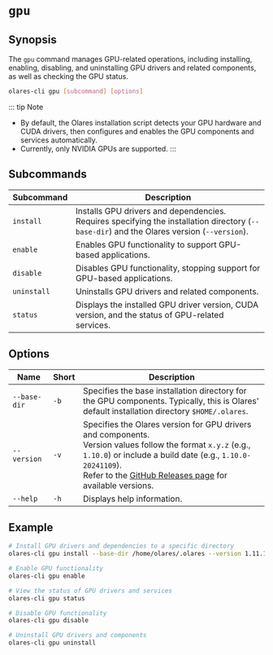 # `gpu`

## Synopsis

The `gpu` command manages GPU-related operations, including installing, enabling, disabling, and uninstalling GPU drivers and related components, as well as checking the GPU status.

```bash
olares-cli gpu [subcommand] [options]
```

::: tip Note

- By default, the Olares installation script detects your GPU hardware and CUDA drivers, then configures and enables the GPU components and services automatically.
- Currently, only NVIDIA GPUs are supported.
:::

## Subcommands

| Subcommand    | Description                                                                                       |
|---------------|---------------------------------------------------------------------------------------------------|
| `install`     | Installs GPU drivers and dependencies. Requires specifying the installation directory (`--base-dir`) and the Olares version (`--version`). |
| `enable`      | Enables GPU functionality to support GPU-based applications.                                      |
| `disable`     | Disables GPU functionality, stopping support for GPU-based applications.                         |
| `uninstall`   | Uninstalls GPU drivers and related components.                                                    |
| `status`      | Displays the installed GPU driver version, CUDA version, and the status of GPU-related services.  |


## Options

| Name          | Short | Description                                                                                                   |
|---------------|-------|-------------------------------------------------------------------------------------------------------------|
| `--base-dir`  | `-b`  | Specifies the base installation directory for the GPU components. Typically, this is Olares' default installation directory `$HOME/.olares`. |
| `--version`   | `-v`  | Specifies the Olares version for GPU drivers and components. <br>Version values follow the format `x.y.z` (e.g., `1.10.0`) or include a build date (e.g., `1.10.0-20241109`).<br> Refer to the [GitHub Releases page](https://github.com/beclab/Olares/releases) for available versions. |
| `--help`      | `-h`  | Displays help information.                  |

## Example

```bash
# Install GPU drivers and dependencies to a specific directory
olares-cli gpu install --base-dir /home/olares/.olares --version 1.11.1-rc.4

# Enable GPU functionality
olares-cli gpu enable

# View the status of GPU drivers and services
olares-cli gpu status

# Disable GPU functionality
olares-cli gpu disable

# Uninstall GPU drivers and components
olares-cli gpu uninstall
```


